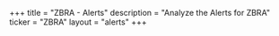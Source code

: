 +++
title = "ZBRA - Alerts"
description = "Analyze the Alerts for ZBRA"
ticker = "ZBRA"
layout = "alerts"
+++

